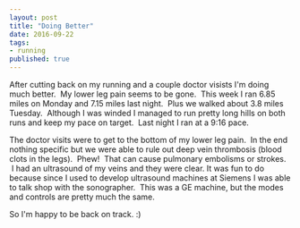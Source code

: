 ```yaml
---
layout: post
title: "Doing Better"
date: 2016-09-22
tags: 
- running
published: true
---
```


After cutting back on my running and a couple doctor visists I'm doing much better.  &nbsp;My lower leg pain seems to be gone.  &nbsp;This week I ran 6.85 miles on Monday and 7.15 miles last night.  &nbsp;Plus we walked about 3.8 miles Tuesday.  &nbsp;Although I was winded I managed to run pretty long hills on both runs and keep my pace on target.  &nbsp;Last night I ran at a 9:16 pace.

The doctor visits were to get to the bottom of my lower leg pain.  &nbsp;In the end nothing specific but we were able to rule out deep vein thrombosis (blood clots in the legs).  &nbsp;Phew!  &nbsp;That can cause pulmonary embolisms or strokes.  &nbsp;I had an ultrasound of my veins and they were clear.  It was fun to do because since I used to develop ultrasound machines at Siemens I was able to talk shop with the sonographer.  &nbsp;This was a GE machine, but the modes and controls are pretty much the same.

So I'm happy to be back on track. :)
